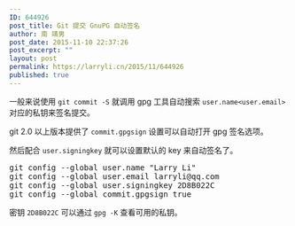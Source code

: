 ```yaml
---
ID: 644926
post_title: Git 提交 GnuPG 自动签名
author: 南 靖男
post_date: 2015-11-10 22:37:26
post_excerpt: ""
layout: post
permalink: https://larryli.cn/2015/11/644926
published: true
---
```

一般来说使用 <code>git commit -S</code> 就调用 gpg 工具自动搜索 <code>user.name&lt;user.email&gt;</code> 对应的私钥来签名提交。

git 2.0 以上版本提供了 <code>commit.gpgsign</code> 设置可以自动打开 gpg 签名选项。

然后配合 <code>user.signingkey</code> 就可以设置默认的 key 来自动签名了。

<pre>git config --global user.name "Larry Li"
git config --global user.email larryli@qq.com
git config --global user.signingkey 2D8B022C
git config --global commit.gpgsign true</pre>

密钥 <code>2D8B022C</code> 可以通过 <code>gpg -K</code> 查看可用的私钥。